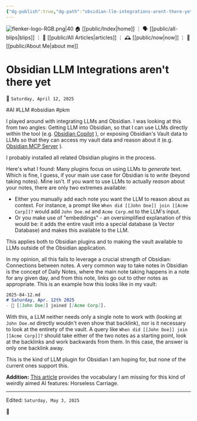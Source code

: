 ```yaml
---
{"dg-publish":true,"dg-path":"obsidian-llm-integrations-arent-there-yet.md","dg-permalink":"obsidian-llm-integrations-arent-there-yet/","permalink":"/obsidian-llm-integrations-arent-there-yet/","title":"Obsidian LLM Integrations aren't there yet","created":"2025-04-12T08:45:22","updated":"2025-05-03T12:51:46"}
---
```



<div class="transclusion internal-embed is-loaded"><div class="markdown-embed">




![flenker-logo-RGB.png|40](/img/user/attachments/flenker-logo-RGB.png)
🏠 [[public/Index\|home]]  ⋮ 🗣️ [[public/all-blips\|blips]] ⋮  📝 [[public/All Articles\|articles]]  ⋮ 🕰️ [[public/now\|now]] ⋮ 🪪 [[public/About Me\|about me]]


</div></div>


# Obsidian LLM Integrations aren't there yet
<p><span>📆 <code>Saturday, April 12, 2025</code></span></p>
#AI #LLM #obsidian #pkm

I played around with integrating LLMs and Obsidian. I was looking at this from two angles: Getting LLM into Obsidian, so that I can use LLMs directly within the tool (e.g. [Obsidian Copilot](https://www.obsidiancopilot.com/en) ), or exposing Obsidian's Vault data to LLMs so that they can access my vault data and reason about it (e.g. [Obsidian MCP Server](https://github.com/cyanheads/obsidian-mcp-server) ).

I probably installed all related Obsidian plugins in the process.

Here's what I found: Many plugins focus on using LLMs to _generate_ text. Which is fine, I guess, if your main use case for Obsidian is to _write_ (beyond taking notes). Mine isn't.  If you want to use LLMs to actually _reason_ about your notes, there are only two extremes available:

- Either you manually add each note you want the LLM to reason about as context. For instance, a prompt like `When did [[John Doe]] join [[Acme Corp]]?` would add `John Doe.md` and `Acme Corp.md` to the LLM's input.
- Or you make use of "embeddings" - an oversimplified explanation of this would be: it adds the entire vault into a special database (a Vector Database) and makes this available to the LLM.

This applies both to Obsidian plugins and to making the vault available to LLMs outside of the Obsidian application.

In my opinion, all this fails to leverage a crucial strength of Obsidian: Connections between notes. A very common way to take notes in Obsidian is the concept of Daily Notes, where the main note taking happens in a note for any given day, and from this note, links go out to other notes as appropriate.  This is an example how this looks like in my vault:

```markdown
2025-04-12.md 
# Saturday, Apr. 12th 2025
- 👋 [[John Doe]] joined [[Acme Corp]].
```

With this, a LLM neither needs only a single note to work with (looking at `John Doe.md` directly wouldn't even show that backlink), nor is it necessary to look at the entirety of the vault. A query like `When did [[John Doe]] join [[Acme Corp]]?` should take either of the two notes as a starting point, look at the backlinks and work backwards from them. In this case, the answer is only one backlink away.

This is the kind of LLM plugin for Obsidian I am hoping for, but none of the current ones support this.

**Addition:** [This article](https://koomen.dev/essays/horseless-carriages/) provides the vocabulary I am missing for this kind of weirdly aimed AI features: Horseless Carriage.


- - -
<p><span>Edited: <code>Saturday, May 3, 2025</code></span></p>
👾
